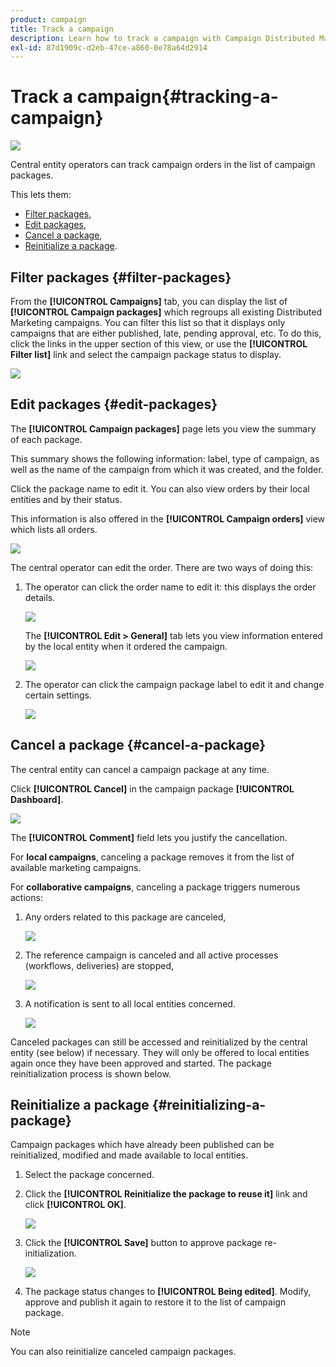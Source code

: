 ```yaml
---
product: campaign
title: Track a campaign
description: Learn how to track a campaign with Campaign Distributed Marketing
exl-id: 87d1909c-d2eb-47ce-a860-0e78a64d2914
---
```

# Track a campaign{#tracking-a-campaign}

![](../../assets/v7-only.svg)

Central entity operators can track campaign orders in the list of campaign packages.

This lets them:

* [Filter packages](#filter-packages),
* [Edit packages](#edit-packages),
* [Cancel a package](#cancel-a-package),
* [Reinitialize a package](#reinitializing-a-package).

## Filter packages {#filter-packages}

From the **[!UICONTROL Campaigns]** tab, you can display the list of **[!UICONTROL Campaign packages]** which regroups all existing Distributed Marketing campaigns. You can filter this list so that it displays only campaigns that are either published, late, pending approval, etc. To do this, click the links in the upper section of this view, or use the **[!UICONTROL Filter list]** link and select the campaign package status to display.

![](assets/mkg_dist_catalog_filter.png)

## Edit packages {#edit-packages}

The **[!UICONTROL Campaign packages]** page lets you view the summary of each package.

This summary shows the following information: label, type of campaign, as well as the name of the campaign from which it was created, and the folder.

Click the package name to edit it. You can also view orders by their local entities and by their status.

This information is also offered in the **[!UICONTROL Campaign orders]** view which lists all orders.

![](assets/mkg_dist_catalog_op_command_details.png)

The central operator can edit the order. There are two ways of doing this:

1. The operator can click the order name to edit it: this displays the order details.

   ![](assets/mkg_dist_catalog_op_command_edit1.png)

   The **[!UICONTROL Edit > General]** tab lets you view information entered by the local entity when it ordered the campaign.

   ![](assets/mkg_dist_catalog_op_command_edit1a.png)

1. The operator can click the campaign package label to edit it and change certain settings.

   ![](assets/mkg_dist_catalog_op_command_edit2.png)

## Cancel a package {#cancel-a-package}

The central entity can cancel a campaign package at any time.

Click **[!UICONTROL Cancel]** in the campaign package **[!UICONTROL Dashboard]**.

![](assets/mkg_dist_cancel_op_from_dashboard.png)

The **[!UICONTROL Comment]** field lets you justify the cancellation.

For **local campaigns**, canceling a package removes it from the list of available marketing campaigns.

For **collaborative campaigns**, canceling a package triggers numerous actions:

1. Any orders related to this package are canceled,

   ![](assets/mkg_dist_mutual_op_cancelled.png)

1. The reference campaign is canceled and all active processes (workflows, deliveries) are stopped,

   ![](assets/mkg_dist_mutual_op_cancelled1.png)

1. A notification is sent to all local entities concerned.

   ![](assets/mkg_dist_mutual_op_cancelled2.png)

Canceled packages can still be accessed and reinitialized by the central entity (see below) if necessary. They will only be offered to local entities again once they have been approved and started. The package reinitialization process is shown below.

## Reinitialize a package {#reinitializing-a-package}

Campaign packages which have already been published can be reinitialized, modified and made available to local entities.

1. Select the package concerned.
1. Click the **[!UICONTROL Reinitialize the package to reuse it]** link and click **[!UICONTROL OK]**.

   ![](assets/mkg_dist_mutual_op_reinit.png)

1. Click the **[!UICONTROL Save]** button to approve package re-initialization.

   ![](assets/mkg_dist_mutual_op_reinit2.png)

1. The package status changes to **[!UICONTROL Being edited]**. Modify, approve and publish it again to restore it to the list of campaign package.

>[!NOTE]
>
>You can also reinitialize canceled campaign packages.
